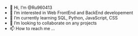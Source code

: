 - 👋 Hi, I’m @Ru960413
- 👀 I’m interested in Web FrontEnd and BackEnd developement
- 🌱 I’m currently learning SQL, Python, JavaScript, CSS
- 💞️ I’m looking to collaborate on any projects
- 📫 How to reach me ...

<!---
Ru960413/Ru960413 is a ✨ special ✨ repository because its `README.md` (this file) appears on your GitHub profile.
You can click the Preview link to take a look at your changes.
--->
